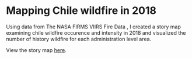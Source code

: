 # Mapping Chile wildfire in 2018

Using data from The NASA FIRMS VIIRS Fire Data , I created a story map
examining chile wildfire occurence and intensity in 2018 and visualized the number of history wildfire for each administration level area.


View the story map [here](https://cdn.rawgit.com/fangnandu/wildfirevisualization/455b6628/wildfirevisualization/index.html).



